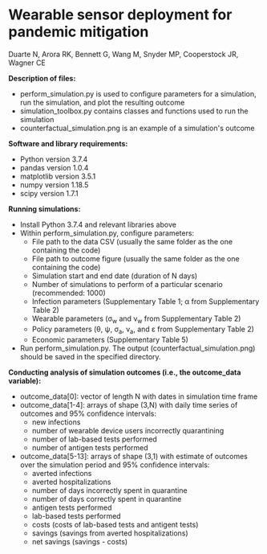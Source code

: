 # Wearable sensor deployment for pandemic mitigation
Duarte N, Arora RK, Bennett G, Wang M, Snyder MP, Cooperstock JR, Wagner CE

**Description of files:**
- perform_simulation.py is used to configure parameters for a simulation, run the simulation, and plot the resulting outcome
- simulation_toolbox.py contains classes and functions used to run the simulation
- counterfactual_simulation.png is an example of a simulation's outcome

**Software and library requirements:**
- Python version 3.7.4
- pandas version 1.0.4
- matplotlib version 3.5.1
- numpy version 1.18.5
- scipy version 1.7.1

**Running simulations:**
- Install Python 3.7.4 and relevant libraries above
- Within perform_simulation.py, configure parameters:
  -  File path to the data CSV (usually the same folder as the one containing the code)
  -  File path to outcome figure (usually the same folder as the one containing the code)
  -  Simulation start and end date (duration of N days)
  -  Number of simulations to perform of a particular scenario (recommended: 1000)
  -  Infection parameters (Supplementary Table 1; α from Supplementary Table 2)
  -  Wearable parameters (σ<sub>w</sub> and ν<sub>w</sub> from Supplementary Table 2)
  -  Policy parameters (θ, ψ, σ<sub>a</sub>, ν<sub>a</sub>, and ε from Supplementary Table 2)
  -  Economic parameters (Supplementary Table 5)
-  Run perform_simulation.py. The output (counterfactual_simulation.png) should be saved in the specified directory.

**Conducting analysis of simulation outcomes (i.e., the outcome_data variable):**
- outcome_data[0]: vector of length N with dates in simulation time frame
- outcome_data[1-4]: arrays of shape (3,N) with daily time series of outcomes and 95% confidence intervals:
  - new infections
  - number of wearable device users incorrectly quarantining
  - number of lab-based tests performed
  - number of antigen tests performed
- outcome_data[5-13]: arrays of shape (3,1) with estimate of outcomes over the simulation period and 95% confidence intervals:
  - averted infections
  - averted hospitalizations
  - number of days incorrectly spent in quarantine
  - number of days correctly spent in quarantine
  - antigen tests performed
  - lab-based tests performed
  - costs (costs of lab-based tests and antigent tests)
  - savings (savings from averted hospitalizations)
  - net savings (savings - costs)
